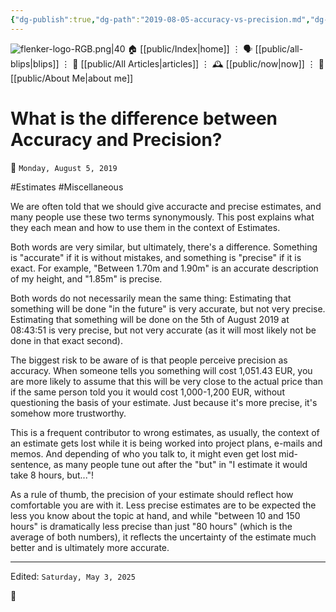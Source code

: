 ```yaml
---
{"dg-publish":true,"dg-path":"2019-08-05-accuracy-vs-precision.md","dg-permalink":"2019/08/05/-accuracy-vs-precision/","permalink":"/2019/08/05/-accuracy-vs-precision/","title":"What is the difference between Accuracy and Precision?"}
---
```



<div class="transclusion internal-embed is-loaded"><div class="markdown-embed">




![flenker-logo-RGB.png|40](/img/user/attachments/flenker-logo-RGB.png)
🏠 [[public/Index\|home]]  ⋮ 🗣️ [[public/all-blips\|blips]] ⋮  📝 [[public/All Articles\|articles]]  ⋮ 🕰️ [[public/now\|now]] ⋮ 🪪 [[public/About Me\|about me]]


</div></div>


# What is the difference between Accuracy and Precision?
<p><span>📆 <code>Monday, August 5, 2019</code></span></p>
#Estimates #Miscellaneous

We are often told that we should give accuracte and precise estimates, and many people use these two terms synonymously. This post explains what they each mean and how to use them in the context of Estimates.

Both words are very similar, but ultimately, there's a difference. Something is "accurate" if it is without mistakes, and something is "precise" if it is exact. For example, "Between 1.70m and 1.90m" is an accurate description of my height, and "1.85m" is precise.

Both words do not necessarily mean the same thing: Estimating that something will be done "in the future" is very accurate, but not very precise. Estimating that something will be done on the 5th of August 2019 at 08:43:51 is very precise, but not very accurate (as it will most likely not be done in that exact second).

The biggest risk to be aware of is that people perceive precision as accuracy. When someone tells you something will cost 1,051.43 EUR, you are more likely to assume that this will be very close to the actual price than if the same person told you it would cost 1,000-1,200 EUR, without questioning the basis of your estimate. Just because it's more precise, it's somehow more trustworthy.

This is a frequent contributor to wrong estimates, as usually, the context of an estimate gets lost while it is being worked into project plans, e-mails and memos. And depending of who you talk to, it might even get lost mid-sentence, as many people tune out after the "but" in "I estimate it would take 8 hours, but..."!

As a rule of thumb, the precision of your estimate should reflect how comfortable you are with it. Less precise estimates are to be expected the less you know about the topic at hand, and while "between 10 and 150 hours" is dramatically less precise than just "80 hours" (which is the average of both numbers), it reflects the uncertainty of the estimate much better and is ultimately more accurate.

- - -
<p><span>Edited: <code>Saturday, May 3, 2025</code></span></p>

👾
